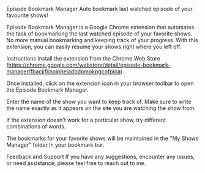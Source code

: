Episode Bookmark Manager
Auto bookmark last watched episode of your favourite shows!

Episode Bookmark Manager is a Google Chrome extension that automates the task of bookmarking the last watched episode of your favorite shows. No more manual bookmarking and keeping track of your progress. With this extension, you can easily resume your shows right where you left off.

Instructions
Install the extension from the Chrome Web Store (https://chrome.google.com/webstore/detail/episode-bookmark-manager/fbacjjfkhoipheiadbdpmokpgcofploa).

Once installed, click on the extension icon in your browser toolbar to open the Episode Bookmark Manager.

Enter the name of the show you want to keep track of. Make sure to write the name exactly as it appears on the site you are watching the show from.

If the extension doesn't work for a particular show, try different combinations of words.

The bookmarks for your favorite shows will be maintained in the "My Shows Manager" folder in your bookmark bar.

Feedback and Support
If you have any suggestions, encounter any issues, or need assistance, please feel free to reach out to me.
